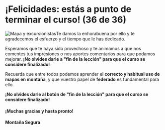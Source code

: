 # ¡Felicidades: estás a punto de terminar el curso! (36 de 36)

  
![Mapa y excursionistas](./gps_files/USA_MAPA.jpg)Te damos la enhorabuena por ello y te agradecemos el esfuerzo y el tiempo que le has dedicado.

Esperamos que te haya sido provechoso y te animamos a que nos comentes tus impresiones o nos aportes comentarios para que podamos mejorar. **¡No olvides darle a "fin de la lección" para que el curso se considere finalizado!**  

Recuerda que entre todos podemos aprender el **correcto y habitual uso de mapas en montaña**, y que vuestro papel de **federado** es fundamental para ello.

**¡No olvides darle al botón de "fin de la lección" para que el curso se considere finalizado!**

#### ¡Muchas gracias y hasta pronto!

#### Montaña Segura